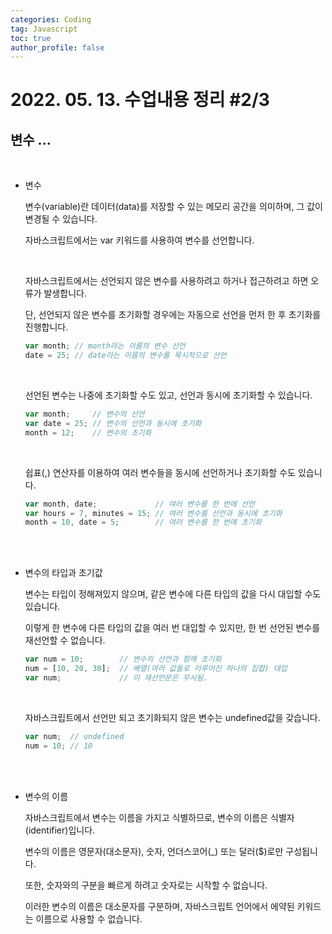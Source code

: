 ```yaml
---
categories: Coding	
tag: Javascript
toc: true
author_profile: false
---
```




# 2022. 05. 13. 수업내용 정리 #2/3

## 변수 ... 

<br>

+ 변수

  변수(variable)란 데이터(data)를 저장할 수 있는 메모리 공간을 의미하며, 그 값이 변경될 수 있습니다.<br>

  자바스크립트에서는 var 키워드를 사용하여 변수를 선언합니다.<br>

  <br>

  자바스크립트에서는 선언되지 않은 변수를 사용하려고 하거나 접근하려고 하면 오류가 발생합니다.<br>

  단, 선언되지 않은 변수를 초기화할 경우에는 자동으로 선언을 먼저 한 후 초기화를 진행합니다.

  ```javascript
  var month; // month라는 이름의 변수 선언
  date = 25; // date라는 이름의 변수를 묵시적으로 선언
  ```

  <br>

  선언된 변수는 나중에 초기화할 수도 있고, 선언과 동시에 초기화할 수 있습니다.

  ```javascript
  var month;     // 변수의 선언
  var date = 25; // 변수의 선언과 동시에 초기화
  month = 12;    // 변수의 초기화
  ```

  <br>

  쉽표(,) 연산자를 이용하여 여러 변수들을 동시에 선언하거나 초기화할 수도 있습니다.

  ```javascript
  var month, date;             // 여러 변수를 한 번에 선언
  var hours = 7, minutes = 15; // 여러 변수를 선언과 동시에 초기화
  month = 10, date = 5;        // 여러 변수를 한 번에 초기화
  ```

  <br><br>

+ 변수의 타입과 초기값

  변수는 타입이 정해져있지 않으며, 같은 변수에 다른 타입의 값을 다시 대입할 수도 있습니다.<br>

  이렇게 한 변수에 다른 타입의 값을 여러 번 대입할 수 있지만, 한 번 선언된 변수를 재선언할 수 없습니다.

  ```javascript
  var num = 10;        // 변수의 선언과 함께 초기화
  num = [10, 20, 30];  // 배열(여러 값들로 이루어진 하나의 집합) 대입
  var num;             // 이 재선언문은 무시됨.
  ```

  <br>

  자바스크립트에서 선언만 되고 초기화되지 않은 변수는 undefined값을 갖습니다.

  ```javascript
  var num;  // undefined
  num = 10; // 10
  ```

  <br>

  <br>

+ 변수의 이름

  자바스크립트에서 변수는 이름을 가지고 식별하므로, 변수의 이름은 식별자(identifier)입니다.<br>

  변수의 이름은 영문자(대소문자), 숫자, 언더스코어(_) 또는 달러($)로만 구성됩니다.<br>

  또한, 숫자와의 구분을 빠르게 하려고 숫자로는 시작할 수 없습니다.<br>

  이러한 변수의 이름은 대소문자를 구분하며, 자바스크립트 언어에서 에약된 키워드는 이름으로 사용할 수 없습니다.<br>

  <br>